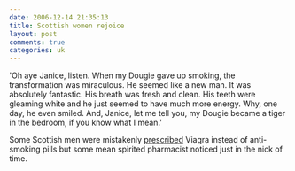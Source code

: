 ```yaml
---
date: 2006-12-14 21:35:13
title: Scottish women rejoice
layout: post
comments: true
categories: uk
---
```

'Oh aye Janice, listen. When my Dougie gave up smoking, the
transformation was miraculous. He seemed like a new man. It was
absolutely fantastic. His breath was fresh and clean. His teeth were
gleaming white and he just seemed to have much more energy. Why, one
day, he even smiled. And, Janice, let me tell you, my Dougie became a
tiger in the bedroom, if you know what I mean.'

Some Scottish men were mistakenly
[prescribed](http://news.bbc.co.uk/1/hi/scotland/glasgow_and_west/6175271.stm)
Viagra instead of anti-smoking pills but some mean spirited pharmacist
noticed just in the nick of time.
